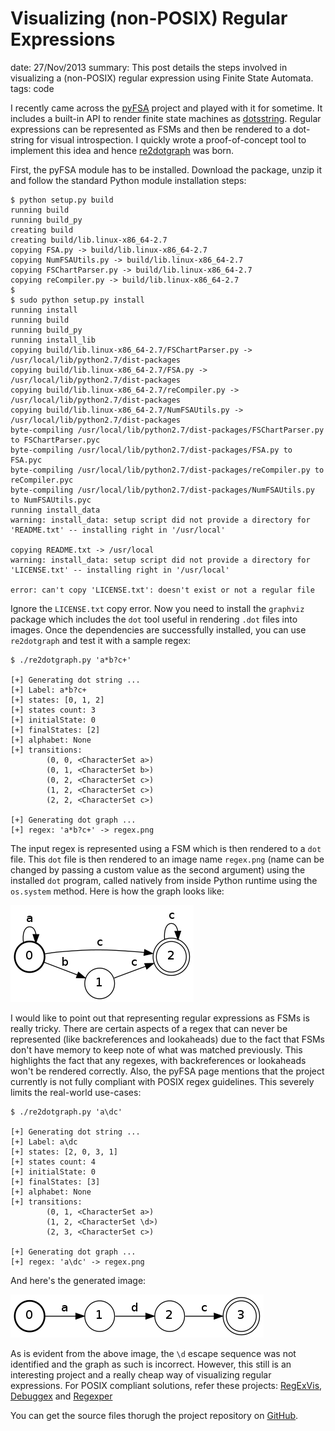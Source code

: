 Visualizing (non-POSIX) Regular Expressions
===========================================
date: 27/Nov/2013
summary: This post details the steps involved in visualizing a (non-POSIX) regular expression using Finite State Automata.
tags: code

I recently came across the
[pyFSA](http://www.osteele.com/software/python/fsa/) project and played
with it for sometime. It includes a built-in API to render finite state
machines as [dotsstring](http://www.graphviz.org/doc/info/lang.html).
Regular expressions can be represented as FSMs and then be rendered to a
dot-string for visual introspection. I quickly wrote a proof-of-concept
tool to implement this idea and hence
[re2dotgraph](https://github.com/7h3rAm/re2dotgraph) was born.

First, the pyFSA module has to be installed. Download the package, unzip
it and follow the standard Python module installation steps:

```shell
$ python setup.py build
running build
running build_py
creating build
creating build/lib.linux-x86_64-2.7
copying FSA.py -> build/lib.linux-x86_64-2.7
copying NumFSAUtils.py -> build/lib.linux-x86_64-2.7
copying FSChartParser.py -> build/lib.linux-x86_64-2.7
copying reCompiler.py -> build/lib.linux-x86_64-2.7
$
$ sudo python setup.py install
running install
running build
running build_py
running install_lib
copying build/lib.linux-x86_64-2.7/FSChartParser.py -> /usr/local/lib/python2.7/dist-packages
copying build/lib.linux-x86_64-2.7/FSA.py -> /usr/local/lib/python2.7/dist-packages
copying build/lib.linux-x86_64-2.7/reCompiler.py -> /usr/local/lib/python2.7/dist-packages
copying build/lib.linux-x86_64-2.7/NumFSAUtils.py -> /usr/local/lib/python2.7/dist-packages
byte-compiling /usr/local/lib/python2.7/dist-packages/FSChartParser.py to FSChartParser.pyc
byte-compiling /usr/local/lib/python2.7/dist-packages/FSA.py to FSA.pyc
byte-compiling /usr/local/lib/python2.7/dist-packages/reCompiler.py to reCompiler.pyc
byte-compiling /usr/local/lib/python2.7/dist-packages/NumFSAUtils.py to NumFSAUtils.pyc
running install_data
warning: install_data: setup script did not provide a directory for 'README.txt' -- installing right in '/usr/local'

copying README.txt -> /usr/local
warning: install_data: setup script did not provide a directory for 'LICENSE.txt' -- installing right in '/usr/local'

error: can't copy 'LICENSE.txt': doesn't exist or not a regular file
```

Ignore the `LICENSE.txt` copy error. Now you need to install the
`graphviz` package which includes the `dot` tool useful in rendering
`.dot` files into images. Once the dependencies are successfully
installed, you can use `re2dotgraph` and test it with a sample regex:

```shell
$ ./re2dotgraph.py 'a*b?c+'

[+] Generating dot string ...
[+] Label: a*b?c+
[+] states: [0, 1, 2]
[+] states count: 3
[+] initialState: 0
[+] finalStates: [2]
[+] alphabet: None
[+] transitions:
        (0, 0, <CharacterSet a>)
        (0, 1, <CharacterSet b>)
        (0, 2, <CharacterSet c>)
        (1, 2, <CharacterSet c>)
        (2, 2, <CharacterSet c>)

[+] Generating dot graph ...
[+] regex: 'a*b?c+' -> regex.png
```

The input regex is represented using a FSM which is then rendered to a
`dot` file. This `dot` file is then rendered to an image name
`regex.png` (name can be changed by passing a custom value as the second
argument) using the installed `dot` program, called natively from inside
Python runtime using the `os.system` method. Here is how the graph looks
like:

![image](/static/files/regex1.png)

I would like to point out that representing regular expressions as FSMs
is really tricky. There are certain aspects of a regex that can never be
represented (like backreferences and lookaheads) due to the fact that
FSMs don't have memory to keep note of what was matched previously. This
highlights the fact that any regexes, with backreferences or lookaheads
won't be rendered correctly. Also, the pyFSA page mentions that the
project currently is not fully compliant with POSIX regex guidelines.
This severely limits the real-world use-cases:

```shell
$ ./re2dotgraph.py 'a\dc'

[+] Generating dot string ...
[+] Label: a\dc
[+] states: [2, 0, 3, 1]
[+] states count: 4
[+] initialState: 0
[+] finalStates: [3]
[+] alphabet: None
[+] transitions:
        (0, 1, <CharacterSet a>)
        (1, 2, <CharacterSet \d>)
        (2, 3, <CharacterSet c>)

[+] Generating dot graph ...
[+] regex: 'a\dc' -> regex.png
```

And here's the generated image:

![image](/static/files/regex2.png)

As is evident from the above image, the `\d` escape sequence was not
identified and the graph as such is incorrect. However, this still is an
interesting project and a really cheap way of visualizing regular
expressions. For POSIX compliant solutions, refer these projects: [RegExVis](http://regexvisualizer.apphb.com/), [Debuggex](https://www.debuggex.com/) and [Regexper](http://www.regexper.com/)

You can get the source files thorugh the project repository on [GitHub](https://github.com/7h3rAm/re2dotgraph).
